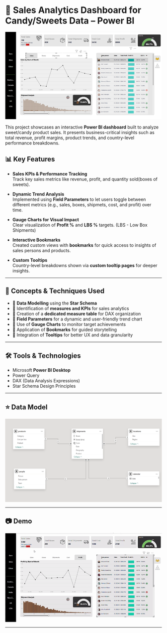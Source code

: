 # 🍬 Sales Analytics Dashboard for Candy/Sweets Data – Power BI

![Dashboard PNG](resources/dashboard_overview.png) 

This project showcases an interactive **Power BI dashboard** built to analyze sweet/candy product sales. It presents business-critical insights such as total revenue, profit margins, product trends, and country-level performance breakdowns.

## 📊 Key Features

- **Sales KPIs & Performance Tracking**  
  Track key sales metrics like revenue, profit, and quantity sold(boxes of sweets).

- **Dynamic Trend Analysis**  
  Implemented using **Field Parameters** to let users toggle between different metrics (e.g., sales, boxes, shipmets, cost, and profit) over time.

- **Gauge Charts for Visual Impact**  
  Clear visualization of **Profit %** and **LBS %** targets. (LBS - Low Box Shipments)

- **Interactive Bookmarks**  
  Created custom views with **bookmarks** for quick access to insights of sales persons and products.

- **Custom Tooltips**  
  Country-level breakdowns shown via **custom tooltip pages** for deeper insights.

---

## 🧠 Concepts & Techniques Used

- 📌 **Data Modelling** using the **Star Schema**
- 📌 Identification of **measures and KPIs** for sales analytics
- 📌 Creation of a **dedicated measure table** for DAX organization
- 📌 **Field Parameters** for a dynamic and user-friendly trend chart
- 📌 Use of **Gauge Charts** to monitor target achievements
- 📌 Application of **Bookmarks** for guided storytelling
- 📌 Integration of **Tooltips** for better UX and data granularity

---

## 🛠️ Tools & Technologies

- Microsoft **Power BI Desktop**
- Power Query
- DAX (Data Analysis Expressions)
- Star Schema Design Principles

---

## ⭐ Data Model

![Data Model PNG](resources/data_model.png) 

---

## 📷 Demo

![Dashboard GIF](resources/dashboard_overview.gif) 

---


